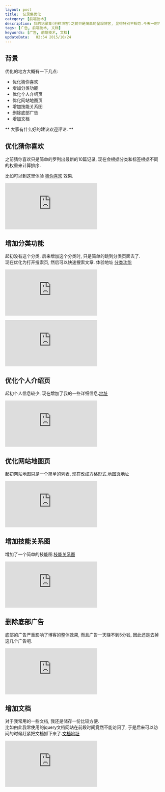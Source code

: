 ```yaml
---  
layout: post
title:  记录集优化
category: [前端技术]
description: 我的记录集(俗称博客)之前只是简单的呈现博客, 显得特别不规范.今天一时兴起, 优化了一些地方, 这里特此记录一下.  
tags: [广告, 前端技术, 文档]
keywords: [广告, 前端技术, 文档]
updateData:   02:54 2015/10/24
---
```



## 背景


优化的地方大概有一下几点:  

* 优化猜你喜欢
* 增加分类功能
* 优化个人介绍页
* 优化网站地图页
* 增加技能关系图
* 删除底部广告
* 增加文档


** 大家有什么好的建议欢迎评论. **  

## 优化猜你喜欢

之前猜你喜欢只是简单的罗列出最新的10篇记录, 现在会根据分类和标签根据不同的权重来计算排序.  

比如可以到这里体验 [猜你喜欢](http://github.tiankonguse.com/blog/2014/12/05/c-base/) 效果.  

![猜你喜欢](http://tiankonguse.com/lab/cloudLink/baidupan.php?url=/1915453531/2093606149.png)


## 增加分类功能

起初没有这个分类, 后来增加这个分类时, 只是简单的跳到分类页面去了.  
现在优化为打开搜索页, 然后可以快速搜索文章. 体验地址 [分类功能](http://github.tiankonguse.com/blog/2014/12/05/c-base/#disqus_container)  

![分类](http://tiankonguse.com/lab/cloudLink/baidupan.php?url=/1915453531/2109296186.png)  

![搜索页](http://tiankonguse.com/lab/cloudLink/baidupan.php?url=/1915453531/2118540179.png)  


## 优化个人介绍页

起初个人信息较少, 现在增加了我的一些详细信息.[地址](http://github.tiankonguse.com/about.html)  

![个人介绍页](http://tiankonguse.com/lab/cloudLink/baidupan.php?url=/1915453531/2151315384.png)

## 优化网站地图页

起初网站地图只是一个简单的列表, 现在改成方格形式.[地图页地址](http://github.tiankonguse.com/map.html)  

![网站地图页](http://tiankonguse.com/lab/cloudLink/baidupan.php?url=/1915453531/2167442673.png)  


## 增加技能关系图

增加了一个简单的技能图.[技能关系图](http://github.tiankonguse.com/project/skill/)  


![技能关系图](http://tiankonguse.com/lab/cloudLink/baidupan.php?url=/1915453531/2175101862.png)  


## 删除底部广告

底部的广告严重影响了博客的整体效果, 而且广告一天赚不到5分钱, 因此还是去掉这几个广告吧.  

![广告](http://tiankonguse.com/lab/cloudLink/baidupan.php?url=/1915453531/2187528070.png)


## 增加文档

对于我常用的一些文档, 我还是储存一份比较方便.  
比如由此我常使用的jquery文档网站在前段时间竟然不能访问了, 于是后来可以访问的时候赶紧把文档抓下来了.[文档地址](http://github.tiankonguse.com/doc/)  


![文档](http://tiankonguse.com/lab/cloudLink/baidupan.php?url=/1915453531/2197290869.png)








